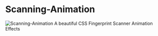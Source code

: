 # Scanning-Animation
![Scanning-Animation](https://i.imgur.com/1QW4fOC.png)
A beautiful CSS Fingerprint Scanner Animation Effects

